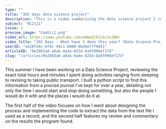 ```yaml
---
type: ""
title: "365 days data science project"
description: "This is a video summarising the data science project I completed over summer analysing how I spent my time this year."
subject: "9C2111"
issue: 1
preview_image: "ComSci1.png"
video_url: https://www.youtube.com/embed/hCLbs3u10Dc
video_title: "365 Days - What have I done this year? (Data Science Project)"
userID: "ae28fe8c-6fdc-44c1-8408-6bd4ef7f9d51"
articleID: "0e2883a8-a0ab-4a4e-825d-6a9f096ef17d"
slug: "/articles/0e2883a8-a0ab-4a4e-825d-6a9f096ef17d"
---
```


This summer I have been working on a Data Science Project, reviewing the exact total hours and minutes I spent doing activities ranging from sleeping to revising to taking public transport. I built a python script to find this information from a precise journal I've kept for over a year, detailing not only the time I would start and stop doing something, but also the people I would do it with and the places I would do it at. 

The first half of the video focuses on how I went about designing the process and implementing the code to extract the data from the text file I used as a record, and the second half features my review and commentary on the results the program found. 
